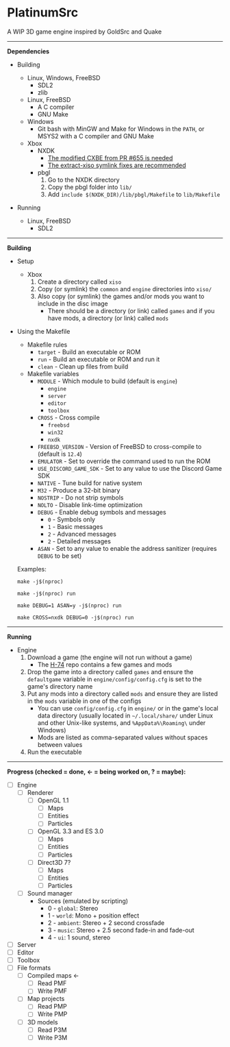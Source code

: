# PlatinumSrc
A WIP 3D game engine inspired by GoldSrc and Quake<br>

---
**Dependencies**<br>
- Building
    - Linux, Windows, FreeBSD
        - SDL2
        - zlib
    - Linux, FreeBSD
        - A C compiler
        - GNU Make
    - Windows
        - Git bash with MinGW and Make for Windows in the `PATH`, or MSYS2 with a C compiler and GNU Make
    - Xbox
        - NXDK 
            - [The modified CXBE from PR #655 is needed](https://github.com/PQCraft/nxdk/tree/master/tools/cxbe)
            - [The extract-xiso symlink fixes are recommended](https://github.com/PQCraft/extract-xiso)
        - pbgl
            1. Go to the NXDK directory
            2. Copy the pbgl folder into `lib/`
            3. Add `include $(NXDK_DIR)/lib/pbgl/Makefile` to `lib/Makefile`

- Running
    - Linux, FreeBSD
        - SDL2

---
**Building**<br>
- Setup
    - Xbox
        1. Create a directory called `xiso`
        2. Copy \(or symlink\) the `common` and `engine` directories into `xiso/`
        3. Also copy \(or symlink\) the games and/or mods you want to include in the disc image
            - There should be a directory \(or link\) called `games` and if you have mods, a directory \(or link\) called `mods`

- Using the Makefile
    - Makefile rules
        - `target` - Build an executable or ROM
        - `run` - Build an executable or ROM and run it
        - `clean` - Clean up files from build
    - Makefile variables
        - `MODULE` - Which module to build \(default is `engine`\)
            - `engine`
            - `server`
            - `editor`
            - `toolbox`
        - `CROSS` - Cross compile
            - `freebsd`
            - `win32`
            - `nxdk`
        - `FREEBSD_VERSION` - Version of FreeBSD to cross-compile to \(default is `12.4`\)
        - `EMULATOR` - Set to override the command used to run the ROM
        - `USE_DISCORD_GAME_SDK` - Set to any value to use the Discord Game SDK
        - `NATIVE` - Tune build for native system
        - `M32` - Produce a 32-bit binary
        - `NOSTRIP` - Do not strip symbols
        - `NOLTO` - Disable link-time optimization
        - `DEBUG` - Enable debug symbols and messages
            - `0` - Symbols only
            - `1` - Basic messages
            - `2` - Advanced messages
            - `2` - Detailed messages
        - `ASAN` - Set to any value to enable the address sanitizer \(requires `DEBUG` to be set\)

    Examples:
    ```
    make -j$(nproc)
    ```
    ```
    make -j$(nproc) run
    ```
    ```
    make DEBUG=1 ASAN=y -j$(nproc) run
    ```
    ```
    make CROSS=nxdk DEBUG=0 -j$(nproc) run
    ```

---
**Running**<br>
- Engine
    1. Download a game \(the engine will not run without a game\)
        - The [H-74](https://github.com/PQCraft/H-74) repo contains a few games and mods
    2. Drop the game into a directory called `games` and ensure the `defaultgame` variable in `engine/config/config.cfg` is set to the game's directory name
    3. Put any mods into a directory called `mods` and ensure they are listed in the `mods` variable in one of the configs
        - You can use `config/config.cfg` in `engine/` or in the game's local data directory (usually located in `~/.local/share/` under Linux and other Unix-like systems, and `%AppData%\Roaming\` under Windows)
        - Mods are listed as comma-separated values without spaces between values
    4. Run the executable

---
**Progress \(checked = done, <- = being worked on, ? = maybe\):**<br>
- [ ] Engine
    - [ ] Renderer
        - [ ] OpenGL 1.1
            - [ ] Maps
            - [ ] Entities
            - [ ] Particles
        - [ ] OpenGL 3.3 and ES 3.0
            - [ ] Maps
            - [ ] Entities
            - [ ] Particles
        - [ ] Direct3D 7?
            - [ ] Maps
            - [ ] Entities
            - [ ] Particles
    - [ ] Sound manager
        - Sources \(emulated by scripting\)
            - 0 - `global`: Stereo
            - 1 - `world`: Mono + position effect
            - 2 - `ambient`: Stereo + 2 second crossfade
            - 3 - `music`: Stereo + 2.5 second fade-in and fade-out
            - 4 - `ui`: 1 sound, stereo
- [ ] Server
- [ ] Editor
- [ ] Toolbox
- [ ] File formats
    - [ ] Compiled maps <-
        - [ ] Read PMF
        - [ ] Write PMF
    - [ ] Map projects
        - [ ] Read PMP
        - [ ] Write PMP
    - [ ] 3D models
        - [ ] Read P3M
        - [ ] Write P3M
